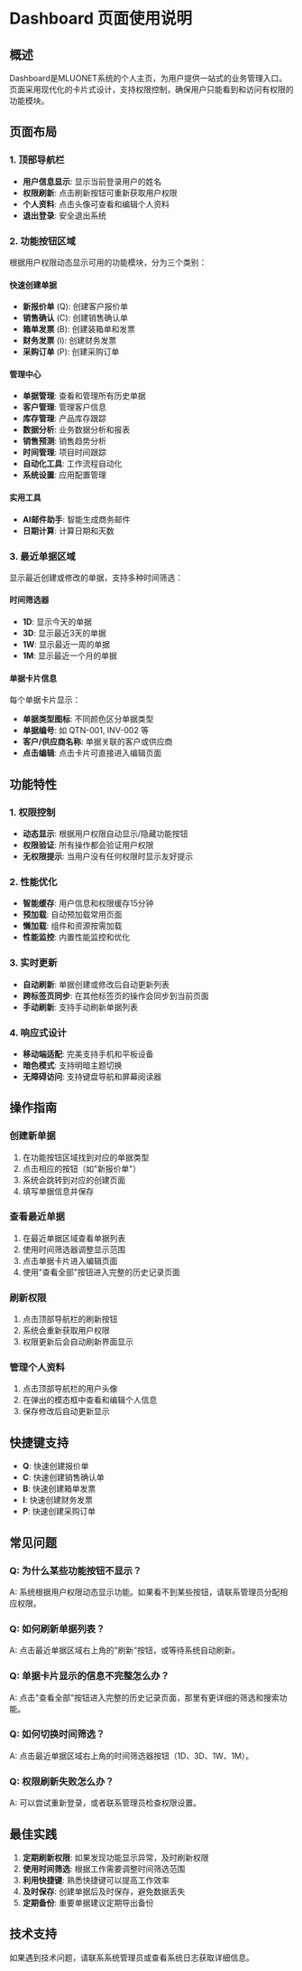 # Dashboard 页面使用说明

## 概述

Dashboard是MLUONET系统的个人主页，为用户提供一站式的业务管理入口。页面采用现代化的卡片式设计，支持权限控制，确保用户只能看到和访问有权限的功能模块。

## 页面布局

### 1. 顶部导航栏
- **用户信息显示**: 显示当前登录用户的姓名
- **权限刷新**: 点击刷新按钮可重新获取用户权限
- **个人资料**: 点击头像可查看和编辑个人资料
- **退出登录**: 安全退出系统

### 2. 功能按钮区域
根据用户权限动态显示可用的功能模块，分为三个类别：

#### 快速创建单据
- **新报价单** (Q): 创建客户报价单
- **销售确认** (C): 创建销售确认单
- **箱单发票** (B): 创建装箱单和发票
- **财务发票** (I): 创建财务发票
- **采购订单** (P): 创建采购订单

#### 管理中心
- **单据管理**: 查看和管理所有历史单据
- **客户管理**: 管理客户信息
- **库存管理**: 产品库存跟踪
- **数据分析**: 业务数据分析和报表
- **销售预测**: 销售趋势分析
- **时间管理**: 项目时间跟踪
- **自动化工具**: 工作流程自动化
- **系统设置**: 应用配置管理

#### 实用工具
- **AI邮件助手**: 智能生成商务邮件
- **日期计算**: 计算日期和天数

### 3. 最近单据区域
显示最近创建或修改的单据，支持多种时间筛选：

#### 时间筛选器
- **1D**: 显示今天的单据
- **3D**: 显示最近3天的单据
- **1W**: 显示最近一周的单据
- **1M**: 显示最近一个月的单据

#### 单据卡片信息
每个单据卡片显示：
- **单据类型图标**: 不同颜色区分单据类型
- **单据编号**: 如 QTN-001, INV-002 等
- **客户/供应商名称**: 单据关联的客户或供应商
- **点击编辑**: 点击卡片可直接进入编辑页面

## 功能特性

### 1. 权限控制
- **动态显示**: 根据用户权限自动显示/隐藏功能按钮
- **权限验证**: 所有操作都会验证用户权限
- **无权限提示**: 当用户没有任何权限时显示友好提示

### 2. 性能优化
- **智能缓存**: 用户信息和权限缓存15分钟
- **预加载**: 自动预加载常用页面
- **懒加载**: 组件和资源按需加载
- **性能监控**: 内置性能监控和优化

### 3. 实时更新
- **自动刷新**: 单据创建或修改后自动更新列表
- **跨标签页同步**: 在其他标签页的操作会同步到当前页面
- **手动刷新**: 支持手动刷新单据列表

### 4. 响应式设计
- **移动端适配**: 完美支持手机和平板设备
- **暗色模式**: 支持明暗主题切换
- **无障碍访问**: 支持键盘导航和屏幕阅读器

## 操作指南

### 创建新单据
1. 在功能按钮区域找到对应的单据类型
2. 点击相应的按钮（如"新报价单"）
3. 系统会跳转到对应的创建页面
4. 填写单据信息并保存

### 查看最近单据
1. 在最近单据区域查看单据列表
2. 使用时间筛选器调整显示范围
3. 点击单据卡片进入编辑页面
4. 使用"查看全部"按钮进入完整的历史记录页面

### 刷新权限
1. 点击顶部导航栏的刷新按钮
2. 系统会重新获取用户权限
3. 权限更新后会自动刷新界面显示

### 管理个人资料
1. 点击顶部导航栏的用户头像
2. 在弹出的模态框中查看和编辑个人信息
3. 保存修改后自动更新显示

## 快捷键支持

- **Q**: 快速创建报价单
- **C**: 快速创建销售确认单
- **B**: 快速创建箱单发票
- **I**: 快速创建财务发票
- **P**: 快速创建采购订单

## 常见问题

### Q: 为什么某些功能按钮不显示？
A: 系统根据用户权限动态显示功能。如果看不到某些按钮，请联系管理员分配相应权限。

### Q: 如何刷新单据列表？
A: 点击最近单据区域右上角的"刷新"按钮，或等待系统自动刷新。

### Q: 单据卡片显示的信息不完整怎么办？
A: 点击"查看全部"按钮进入完整的历史记录页面，那里有更详细的筛选和搜索功能。

### Q: 如何切换时间筛选？
A: 点击最近单据区域右上角的时间筛选器按钮（1D、3D、1W、1M）。

### Q: 权限刷新失败怎么办？
A: 可以尝试重新登录，或者联系管理员检查权限设置。

## 最佳实践

1. **定期刷新权限**: 如果发现功能显示异常，及时刷新权限
2. **使用时间筛选**: 根据工作需要调整时间筛选范围
3. **利用快捷键**: 熟悉快捷键可以提高工作效率
4. **及时保存**: 创建单据后及时保存，避免数据丢失
5. **定期备份**: 重要单据建议定期导出备份

## 技术支持

如果遇到技术问题，请联系系统管理员或查看系统日志获取详细信息。 